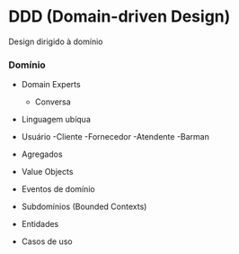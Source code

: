 # DDD (Domain-driven Design)

Design dirigido à domínio

### Domínio

- Domain Experts
    - Conversa
- Linguagem ubíqua

- Usuário
    -Cliente
    -Fornecedor
    -Atendente
    -Barman

- Agregados
- Value Objects
- Eventos de domínio
- Subdomínios (Bounded Contexts)
- Entidades
- Casos de uso 
